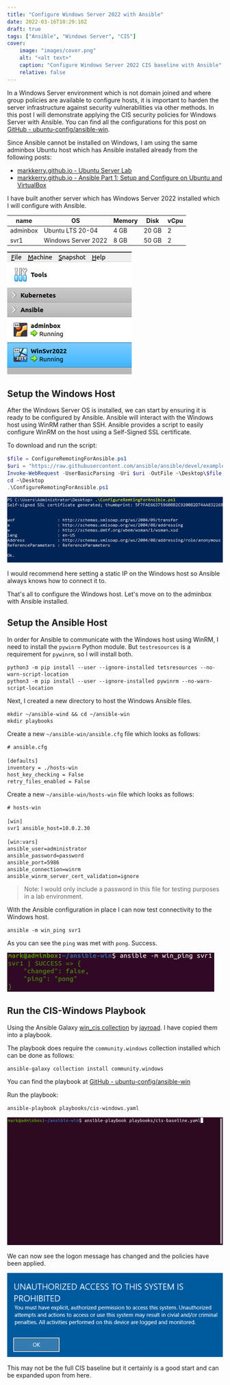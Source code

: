 ```yaml
---
title: "Configure Windows Server 2022 with Ansible"
date: 2022-03-16T10:29:10Z
draft: true
tags: ["Ansible", "Windows Server", "CIS"]
cover:
    image: "images/cover.png"
    alt: "<alt text>"
    caption: "Configure Windows Server 2022 CIS baseline with Ansible"
    relative: false
---
```


In a Windows Server environment which is not domain joined and where group policies are available to configure hosts, it is important to harden the server infrastructure against security vulnerabilities via other methods. In this post I will demonstrate applying the CIS security policies for Windows Server with Ansible. You can find all the configurations for this post on [GitHub - ubuntu-config/ansible-win](https://github.com/markkerry/ubuntu-config/tree/main/ansible-win).

Since Ansible cannot be installed on Windows, I am using the same adminbox Ubuntu host which has Ansible installed already from the following posts:

* [markkerry.github.io - Ubuntu Server Lab](https://markkerry.github.io/posts/2022/02/ubuntu-server-lab/)
* [markkerry.github.io - Ansible Part 1: Setup and Configure on Ubuntu and VirtualBox](https://markkerry.github.io/posts/2022/04/ansible-part-1/)

I have built another server which has Windows Server 2022 installed which I will configure with Ansible.

| name     | OS                  | Memory | Disk  | vCpu |
| -------- | ------------------- | ------ | ----- | ---- |
| adminbox | Ubuntu LTS 20-04    | 4 GB   | 20 GB | 2    |
| svr1     | Windows Server 2022 | 8 GB   | 50 GB | 2    |

![virtualBox](images/virtualBox.png)

## Setup the Windows Host

After the Windows Server OS is installed, we can start by ensuring it is ready to be configured by Ansible. Ansible will interact with the Windows host using WinRM rather than SSH. Ansible provides a script to easily configure WinRM on the host using a Self-Signed SSL certificate.

To download and run the script:

```powershell
$file = ConfigureRemotingForAnsible.ps1
$uri = "https://raw.githubusercontent.com/ansible/ansible/devel/examples/scripts/$file"
Invoke-WebRequest -UserBasicParsing -Uri $uri -OutFile ~\Desktop\$file
cd ~\Desktop
.\ConfigureRemotingForAnsible.ps1
```

![psScript](images/psScript.png)

I would recommend here setting a static IP on the Windows host so Ansible always knows how to connect it to.

That's all to configure the Windows host. Let's move on to the adminbox with Ansible installed.

## Setup the Ansible Host

In order for Ansible to communicate with the Windows host using WinRM, I need to install the `pywinrm` Python module. But `testresources` is a requirement for `pywinrm`, so I will install both.

```terminal
python3 -m pip install --user --ignore-installed tetsresources --no-warn-script-location
python3 -m pip install --user --ignore-installed pywinrm --no-warn-script-location
```

Next, I created a new directory to host the Windows Ansible files.

```terminal
mkdir ~/ansible-wind && cd ~/ansible-win
mkdir playbooks
```

Create a new `~/ansible-win/ansible.cfg` file which looks as follows:

```terminal
# ansible.cfg

[defaults]
inventory = ./hosts-win
host_key_checking = False
retry_files_enabled = False
```

Create a new `~/ansible-win/hosts-win` file which looks as follows:

```terminal
# hosts-win

[win]
svr1 ansible_host=10.0.2.30

[win:vars]
ansible_user=administrator
ansible_password=password
ansible_port=5986
ansible_connection=winrm
ansible_winrm_server_cert_validation=ignore
```

> Note: I would only include a password in this file for testing purposes in a lab environment.

With the Ansible configuration in place I can now test connectivity to the Windows host.

```terminal
ansible -m win_ping svr1
```

As you can see the `ping` was met with `pong`. Success.

![winPing](images/winPing.png)

## Run the CIS-Windows Playbook

Using the Ansible Galaxy [win_cis collection](https://galaxy.ansible.com/jayroad/win_cis) by [jayroad](https://galaxy.ansible.com/jayroad). I have copied them into a playbook.

The playbook does require the `community.windows` collection installed which can be done as follows:

```terminal
ansible-galaxy collection install community.windows
```

You can find the playbook at [GitHub - ubuntu-config/ansible-win](https://github.com/markkerry/ubuntu-config/blob/main/ansible-win/playbooks/cis-baseline.yaml)

Run the playbook:

```terminal
ansible-playbook playbooks/cis-windows.yaml
```

![runCIS](images/runCIS.gif)

We can now see the logon message has changed and the policies have been applied.

![ctrlAltDel](images/ctrlAltDel.png)

This may not be the full CIS baseline but it certainly is a good start and can be expanded upon from here.
